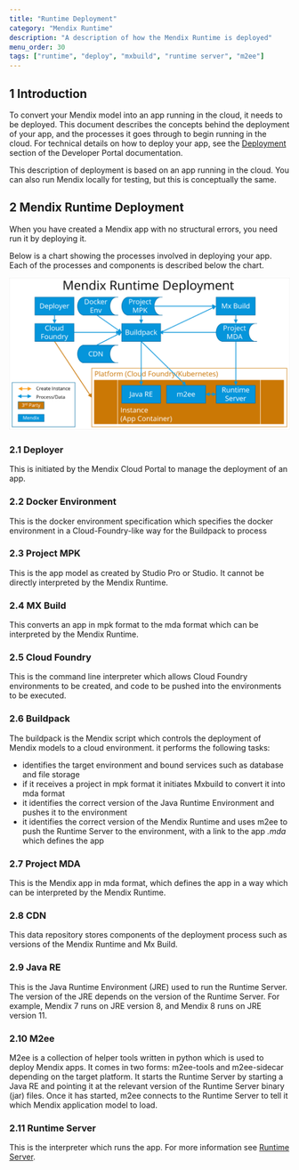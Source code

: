 ```yaml
---
title: "Runtime Deployment"
category: "Mendix Runtime"
description: "A description of how the Mendix Runtime is deployed"
menu_order: 30
tags: ["runtime", "deploy", "mxbuild", "runtime server", "m2ee"]
---
```


## 1 Introduction

To convert your Mendix model into an app running in the cloud, it needs to be deployed. This document describes the concepts behind the deployment of your app, and the processes it goes through to begin running in the cloud. For technical details on how to deploy your app, see the [Deployment](/developerportal/deploy/) section of the Developer Portal documentation.

This description of deployment is based on an app running in the cloud. You can also run Mendix locally for testing, but this is conceptually the same.

## 2 Mendix Runtime Deployment

When you have created a Mendix app with no structural errors, you need run it by deploying it.

Below is a chart showing the processes involved in deploying your app. Each of the processes and components is described below the chart.

![How Mendix Runtime is deployed](attachments/runtime/runtime-deployment.png)

### 2.1 Deployer

This is initiated by the Mendix Cloud Portal to manage the deployment of an app.

### 2.2 Docker Environment

This is the docker environment specification which specifies the docker environment in a Cloud-Foundry-like way for the Buildpack to process

### 2.3 Project MPK

This is the app model as created by Studio Pro or Studio. It cannot be directly interpreted by the Mendix Runtime.

### 2.4 MX Build

This converts an app in mpk format to the mda format which can be interpreted by the Mendix Runtime.

### 2.5 Cloud Foundry

This is the command line interpreter which allows Cloud Foundry environments to be created, and code to be pushed into the environments to be executed.

### 2.6 Buildpack

The buildpack is the Mendix script which controls the deployment of Mendix models to a cloud environment. it performs the following tasks:

* identifies the target environment and bound services such as database and file storage
* if it receives a project in mpk format it initiates Mxbuild to convert it into mda format
* it identifies the correct version of the Java Runtime Environment and pushes it to the environment
* it identifies the correct version of the Mendix Runtime and uses m2ee to push the Runtime Server to the environment, with a link to the app *.mda* which defines the app

### 2.7 Project MDA

This is the Mendix app in mda format, which defines the app in a way which can be interpreted by the Mendix Runtime.

### 2.8 CDN

This data repository stores components of the deployment process such as versions of the Mendix Runtime and Mx Build.

### 2.9 Java RE

This is the Java Runtime Environment (JRE) used to run the Runtime Server. The version of the JRE depends on the version of the Runtime Server. For example, Mendix 7 runs on JRE version 8, and Mendix 8 runs on JRE version 11.

### 2.10 M2ee

M2ee is a collection of helper tools written in python which is used to deploy Mendix apps. It comes in two forms: m2ee-tools and m2ee-sidecar depending on the target platform.
It starts the Runtime Server by starting a Java RE and pointing it at the relevant version of the Runtime Server binary (jar) files. Once it has started, m2ee connects to the Runtime Server to tell it which Mendix application model to load.

### 2.11 Runtime Server

This is the interpreter which runs the app. For more information see [Runtime Server](runtime-server).

